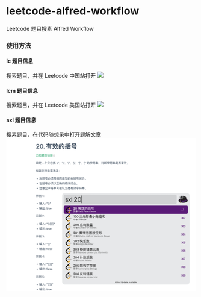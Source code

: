 # leetcode-alfred-workflow
Leetcode 题目搜素 Alfred Workflow

### 使用方法
#### lc 题目信息
搜索题目，并在 Leetcode 中国站打开
![](image/lc.png)

#### lcm 题目信息
搜索题目，并在 Leetcode 美国站打开
![](image/lcm.png)

#### sxl 题目信息
搜素题目，在代码随想录中打开题解文章
![](image/programmercarl.png)